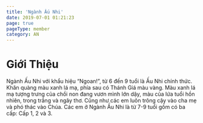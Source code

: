 ```yaml
---
title: 'Ngành Ấu Nhi'
date: 2019-07-01 01:21:23
page: true
pageType: member
category: AN
---
```


# Giới Thiệu
Ngành Ấu Nhi với khẩu hiệu “Ngoan!”, từ 6 đến 9 tuổi là Ấu Nhi chính thức. Khăn quàng màu xanh
lá mạ, phía sau có Thánh Giá màu vàng. Màu xanh lá mạ tượng trưng của chồi non đang vươn
mình lớn dậy, màu của lứa tuổi hồn nhiên, trong trắng và ngây thơ. Cũng như các em luôn trông
cậy vào cha mẹ và phó thác vào Chúa. Các em ở Ngành Ấu Nhi là từ 7-9 tuổi gồm có ba cấp: Cấp 1,
2 và 3.
